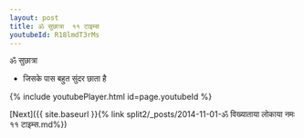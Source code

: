```yaml
---
layout: post
title: ॐ सुछात्रा  ११ टाइम्स
youtubeId: R18lmdT3rMs
---
```

 
 
 ॐ सुछात्रा   
 
 -  जिसके पास बहुत सुंदर छाता है 
 
  
 
  
 
 
 
 
 
 


{% include youtubePlayer.html id=page.youtubeId %}
 
[Next]({{ site.baseurl }}{% link  split2/_posts/2014-11-01-ॐ विख्याताया लोकाया नमः ११ टाइम्स.md%})
 
